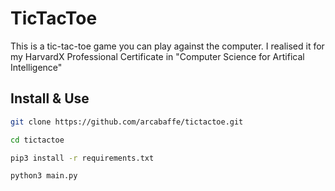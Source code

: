 # TicTacToe

This is a tic-tac-toe game you can play against the computer. I realised it for my HarvardX Professional Certificate in "Computer Science for Artifical Intelligence"

## Install & Use

```bash
git clone https://github.com/arcabaffe/tictactoe.git

cd tictactoe

pip3 install -r requirements.txt

python3 main.py
```